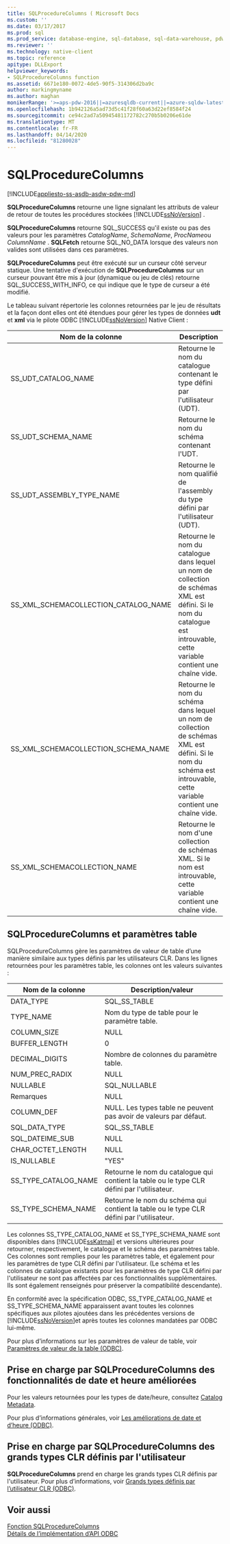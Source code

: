 ```yaml
---
title: SQLProcedureColumns ( Microsoft Docs
ms.custom: ''
ms.date: 03/17/2017
ms.prod: sql
ms.prod_service: database-engine, sql-database, sql-data-warehouse, pdw
ms.reviewer: ''
ms.technology: native-client
ms.topic: reference
apitype: DLLExport
helpviewer_keywords:
- SQLProcedureColumns function
ms.assetid: 6671e180-0072-4de5-90f5-314306d2ba9c
author: markingmyname
ms.author: maghan
monikerRange: '>=aps-pdw-2016||=azuresqldb-current||=azure-sqldw-latest||>=sql-server-2016||=sqlallproducts-allversions||>=sql-server-linux-2017||=azuresqldb-mi-current'
ms.openlocfilehash: 1b942126a5ad73d5c41f28f60a63d22ef8584f24
ms.sourcegitcommit: ce94c2ad7a50945481172782c270b5b0206e61de
ms.translationtype: MT
ms.contentlocale: fr-FR
ms.lasthandoff: 04/14/2020
ms.locfileid: "81280028"
---
```

# <a name="sqlprocedurecolumns"></a>SQLProcedureColumns
[!INCLUDE[appliesto-ss-asdb-asdw-pdw-md](../../includes/appliesto-ss-asdb-asdw-pdw-md.md)]

  **SQLProcedureColumns** retourne une ligne signalant les attributs de valeur de retour de toutes les procédures stockées [!INCLUDE[ssNoVersion](../../includes/ssnoversion-md.md)] .  
  
 **SQLProcedureColumns** retourne SQL_SUCCESS qu'il existe ou pas des valeurs pour les paramètres *CatalogName*, *SchemaName*, *ProcName*ou *ColumnName* . **SQLFetch** retourne SQL_NO_DATA lorsque des valeurs non valides sont utilisées dans ces paramètres.  
  
 **SQLProcedureColumns** peut être exécuté sur un curseur côté serveur statique. Une tentative d'exécution de **SQLProcedureColumns** sur un curseur pouvant être mis à jour (dynamique ou jeu de clés) retourne SQL_SUCCESS_WITH_INFO, ce qui indique que le type de curseur a été modifié.  
  
 Le tableau suivant répertorie les colonnes retournées par le jeu de résultats et la façon dont elles ont été étendues pour gérer les types de données **udt** et **xml** via le pilote ODBC [!INCLUDE[ssNoVersion](../../includes/ssnoversion-md.md)] Native Client :  
  
|Nom de la colonne|Description|  
|-----------------|-----------------|  
|SS_UDT_CATALOG_NAME|Retourne le nom du catalogue contenant le type défini par l'utilisateur (UDT).|  
|SS_UDT_SCHEMA_NAME|Retourne le nom du schéma contenant l'UDT.|  
|SS_UDT_ASSEMBLY_TYPE_NAME|Retourne le nom qualifié de l'assembly du type défini par l'utilisateur (UDT).|  
|SS_XML_SCHEMACOLLECTION_CATALOG_NAME|Retourne le nom du catalogue dans lequel un nom de collection de schémas XML est défini. Si le nom du catalogue est introuvable, cette variable contient une chaîne vide.|  
|SS_XML_SCHEMACOLLECTION_SCHEMA_NAME|Retourne le nom du schéma dans lequel un nom de collection de schémas XML est défini. Si le nom du schéma est introuvable, cette variable contient une chaîne vide.|  
|SS_XML_SCHEMACOLLECTION_NAME|Retourne le nom d'une collection de schémas XML. Si le nom est introuvable, cette variable contient une chaîne vide.|  
  
## <a name="sqlprocedurecolumns-and-table-valued-parameters"></a>SQLProcedureColumns et paramètres table  
 SQLProcedureColumns gère les paramètres de valeur de table d’une manière similaire aux types définis par les utilisateurs CLR. Dans les lignes retournées pour les paramètres table, les colonnes ont les valeurs suivantes :  
  
|Nom de la colonne|Description/valeur|  
|-----------------|------------------------|  
|DATA_TYPE|SQL_SS_TABLE|  
|TYPE_NAME|Nom du type de table pour le paramètre table.|  
|COLUMN_SIZE|NULL|  
|BUFFER_LENGTH|0|  
|DECIMAL_DIGITS|Nombre de colonnes du paramètre table.|  
|NUM_PREC_RADIX|NULL|  
|NULLABLE|SQL_NULLABLE|  
|Remarques|NULL|  
|COLUMN_DEF|NULL. Les types table ne peuvent pas avoir de valeurs par défaut.|  
|SQL_DATA_TYPE|SQL_SS_TABLE|  
|SQL_DATEIME_SUB|NULL|  
|CHAR_OCTET_LENGTH|NULL|  
|IS_NULLABLE|"YES"|  
|SS_TYPE_CATALOG_NAME|Retourne le nom du catalogue qui contient la table ou le type CLR défini par l'utilisateur.|  
|SS_TYPE_SCHEMA_NAME|Retourne le nom du schéma qui contient la table ou le type CLR défini par l'utilisateur.|  
  
 Les colonnes SS_TYPE_CATALOG_NAME et SS_TYPE_SCHEMA_NAME sont disponibles dans [!INCLUDE[ssKatmai](../../includes/sskatmai-md.md)] et versions ultérieures pour retourner, respectivement, le catalogue et le schéma des paramètres table. Ces colonnes sont remplies pour les paramètres table, et également pour les paramètres de type CLR défini par l'utilisateur. (Le schéma et les colonnes de catalogue existants pour les paramètres de type CLR défini par l'utilisateur ne sont pas affectées par ces fonctionnalités supplémentaires. Ils sont également renseignés pour préserver la compatibilité descendante).  
  
 En conformité avec la spécification ODBC, SS_TYPE_CATALOG_NAME et SS_TYPE_SCHEMA_NAME apparaissent avant toutes les colonnes spécifiques aux pilotes ajoutées dans les précédentes versions de [!INCLUDE[ssNoVersion](../../includes/ssnoversion-md.md)]et après toutes les colonnes mandatées par ODBC lui-même.  
  
 Pour plus d’informations sur les paramètres de valeur de table, voir [Paramètres de valeur de la table &#40;ODBC&#41;](../../relational-databases/native-client-odbc-table-valued-parameters/table-valued-parameters-odbc.md).  
  
## <a name="sqlprocedurecolumns-support-for-enhanced-date-and-time-features"></a>Prise en charge par SQLProcedureColumns des fonctionnalités de date et heure améliorées  
 Pour les valeurs retournées pour les types de date/heure, consultez [Catalog Metadata](../../relational-databases/native-client-odbc-date-time/metadata-catalog.md).  
  
 Pour plus d’informations générales, voir [Les améliorations de date et d’heure &#40;ODBC&#41;](../../relational-databases/native-client-odbc-date-time/date-and-time-improvements-odbc.md).  
  
## <a name="sqlprocedurecolumns-support-for-large-clr-udts"></a>Prise en charge par SQLProcedureColumns des grands types CLR définis par l'utilisateur  
 **SQLProcedureColumns** prend en charge les grands types CLR définis par l'utilisateur. Pour plus d’informations, voir [Grands types définis par l’utilisateur CLR &#40;ODBC&#41;](../../relational-databases/native-client/odbc/large-clr-user-defined-types-odbc.md).  
  
## <a name="see-also"></a>Voir aussi  
 [Fonction SQLProcedureColumns](https://go.microsoft.com/fwlink/?LinkId=59363)   
 [Détails de l’implémentation d’API ODBC](../../relational-databases/native-client-odbc-api/odbc-api-implementation-details.md)  
  
  
